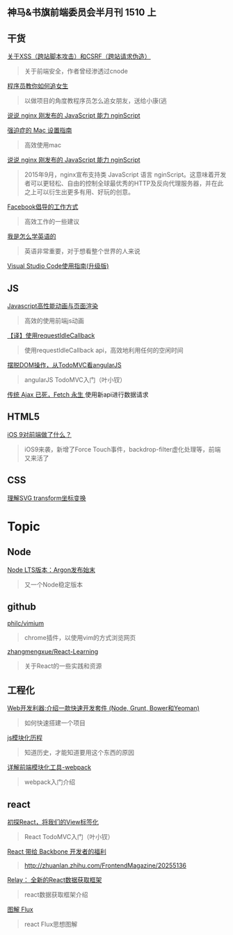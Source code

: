 神马&书旗前端委员会半月刊 1510 上
-----

## 干货


[关于XSS（跨站脚本攻击）和CSRF（跨站请求伪造）  ](http://snoopyxdy.blog.163.com/blog/static/60117440201284103022779/)
>关于前端安全，作者曾经渗透过cnode

[程序员教你如何追女生](http://mp.weixin.qq.com/s?__biz=MjM5MTE5NTc2MQ==&mid=208535875&idx=1&sn=8f22e71e12045a70423afb80e8a9ef52&scene=23&srcid=10097G2SFzsmXUKpxnCg5QUc#rd)
>以做项目的角度教程序员怎么追女朋友，送给小康(逃

[说说 nginx 刚发布的 JavaScript 能力 nginScript](http://gold.xitu.io/entry/5611589200b098870f9010bd?url_type=39&object_type=webpage&pos=1)

[强迫症的 Mac 设置指南](https://github.com/macdao/ocds-guide-to-setting-up-mac)
>高效使用mac

[说说 nginx 刚发布的 JavaScript 能力 nginScript](http://gold.xitu.io/entry/5611589200b098870f9010bd?url_type=39&object_type=webpage&pos=1)
>2015年9月，nginx宣布支持类 JavaScript 语言 nginScript。这意味着开发者可以更轻松、自由的控制全球最优秀的HTTP及反向代理服务器，并在此之上可以衍生出更多有用、好玩的创意。

[Facebook倡导的工作方式](http://mp.weixin.qq.com/s?__biz=MjM5MTE5NTc2MQ==&mid=208559864&idx=1&sn=812106cbbf51a9868ee1f235740ea6c5&scene=23&srcid=1009AztTL9hAF3Gmu6asLgWe#rd)
>高效工作的一些建议	

[我是怎么学英语的](http://ourcoders.com/thread/show/6773/?url_type=39&object_type=webpage&pos=1)
>英语非常重要，对于想看整个世界的人来说

[Visual Studio Code使用指南(升级版)](http://i5ting.github.io/vsc/#1)

## JS

[Javascript高性能动画与页面渲染](http://www.infoq.com/cn/articles/javascript-high-performance-animation-and-page-rendering)
>高效的使用前端js动画

[【译】使用requestIdleCallback](http://galen-yip.com/2015/10/07/【译】使用requestIdleCallback/)
>使用requestIdleCallback api，高效地利用任何的空闲时间


[摆脱DOM操作，从TodoMVC看angularJS](http://www.cnblogs.com/yexiaochai/p/4855780.html)
>angularJS TodoMVC入门（叶小钗）

[传统 Ajax 已死，Fetch 永生
](http://segmentfault.com/a/1190000003810652#articleHeader4)
使用新api进行数据请求


## HTML5

[iOS 9对前端做了什么？](http://mp.weixin.qq.com/s?__biz=MzA3MDQ4MzQzMg==&mid=256900619&idx=1&sn=b29f84cff0b8d7b9742e5d8b3cd8f218&scene=23&srcid=1009F9l4gh9nZ7rcQJEhmf7Q#rd)
>iOS9来袭，新增了Force Touch事件，backdrop-filter虚化处理等，前端又来活了

## CSS

[理解SVG transform坐标变换](http://www.zhangxinxu.com/wordpress/2015/10/understand-svg-transform/)

# Topic

## Node




[Node LTS版本：Argon发布始末](http://alinode.aliyun.com/blog/2)
>又一个Node稳定版本

## github

[philc/vimium](https://github.com/philc/vimium)
>chrome插件，以使用vim的方式浏览网页

[zhangmengxue/React-Learning](https://github.com/zhangmengxue/React-Learning)
>关于React的一些实践和资源

## 工程化

[Web开发利器:介绍一款快速开发套件 (Node, Grunt, Bower和Yeoman)](http://colobu.com/2014/08/29/modern-web-development-tools/)
>如何快速搭建一个项目

[js模块化历程](http://www.cnblogs.com/lvdabao/p/js-modules-develop.html)
>知道历史，才能知道要用这个东西的原因

[详解前端模块化工具-webpack](http://www.cnblogs.com/skylar/p/webpack-module-bundler.html)
>webpack入门介绍

## react

[初探React，将我们的View标签化](http://www.cnblogs.com/yexiaochai/p/4853398.html)
>React TodoMVC入门（叶小钗）

[React 带给 Backbone 开发者的福利](http://zhuanlan.zhihu.com/FrontendMagazine/20255136)
>http://zhuanlan.zhihu.com/FrontendMagazine/20255136

[Relay： 全新的React数据获取框架](http://m.csdn.net/article/2015-10-12/2825885-react-data-fetching-with-relay?from=timeline&isappinstalled=0)
>react数据获取框架介绍

[图解 Flux](http://zhuanlan.zhihu.com/FrontendMagazine/20263396)
>react Flux思想图解
